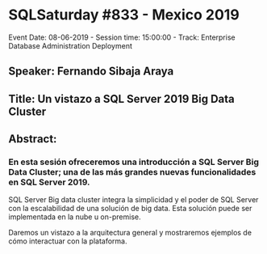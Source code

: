 # SQLSaturday #833 - Mexico 2019
Event Date: 08-06-2019 - Session time: 15:00:00 - Track: Enterprise Database Administration  Deployment
## Speaker: Fernando Sibaja Araya
## Title: Un vistazo a SQL Server 2019 Big Data Cluster
## Abstract:
### En esta sesión ofreceremos una introducción a SQL Server Big Data Cluster; una de las más grandes nuevas funcionalidades en SQL Server 2019.

SQL Server Big data cluster integra la simplicidad y el poder de SQL Server con la escalabilidad de una solución de big data. Esta solución puede ser implementada en la nube u on-premise.

Daremos un vistazo a la arquitectura general y mostraremos ejemplos de cómo interactuar con la plataforma.
